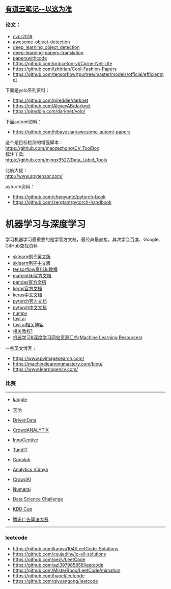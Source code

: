 ## [有道云笔记--以这为准](http://note.youdao.com/noteshare?id=e4598e03330c2c26c6fe713b6b792ce2&sub=1317688C484543918E281FD758A0751D)

### 论文：   
+ [cvpr2019](https://github.com/extreme-assistant/cvpr2019)  
+ [awesome-object-detection](https://github.com/amusi/awesome-object-detection)     
+ [deep_learning_object_detection](https://github.com/hoya012/deep_learning_object_detection)  
+ [deep-learning-papers-translation](https://github.com/SnailTyan/deep-learning-papers-translation)   
+ [paperswithcode](https://paperswithcode.com/) 
+ https://github.com/princeton-vl/CornerNet-Lite   
+ https://github.com/lzhbrian/Cool-Fashion-Papers 
+ https://github.com/tensorflow/tpu/tree/master/models/official/efficientnet

下面是yolo系列资料：  
+ https://github.com/pjreddie/darknet
+ https://github.com/AlexeyAB/darknet
+ https://pjreddie.com/darknet/yolo/

下面automl资料：
+ https://github.com/hibayesian/awesome-automl-papers   

这个是目标检测的增强脚本：  
https://github.com/maozezhong/CV_ToolBox   
标注工具:  
https://github.com/mingx9527/Data_Label_Tools

北航大佬：   
http://www.spytensor.com/

pytorch资料：  
+ https://github.com/chenyuntc/pytorch-book
+ https://github.com/zergtant/pytorch-handbook


# 机器学习与深度学习
学习机器学习最重要的是学官方文档，最经典最直接，其次学会百度、Google、GitHub查找资料  
- [sklearn例子英文版](http://sklearn.lzjqsdd.com/auto_examples/index.html)    
- [sklearn例子中文版](http://sklearn.lzjqsdd.com/auto_examples/ensemble/plot_voting_decision_regions.html#)     
- [tensorflow资料和教程](https://github.com/search?q=tensorflow)   
- [matplotlib官方文档](https://matplotlib.org/)    
- [pandas官方文档](http://pandas.pydata.org/pandas-docs/stable/)  
- [keras官方文档](https://keras.io/)  
- [keras中文文档](https://keras-cn.readthedocs.io/en/latest/)  
- [pytorch官方文档](https://pytorch.org/)  
- [pytorch中文文档](https://pytorch-cn.readthedocs.io/zh/latest/)  
- [numpy](https://docs.scipy.org/doc/numpy/user/quickstart.html)  
- [fast.ai](https://www.fast.ai/)
- [fast.ai相关博客](https://www.jianshu.com/p/70785dfe3801)
- [相关教程1](https://machinelearningmastery.com/blog/) 
- [机器学习&深度学习网站资源汇总(Machine Learning Resources)](https://github.com/howie6879/mlhub123) 

一些英文博客：   
+ https://www.pyimagesearch.com/
+ https://machinelearningmastery.com/blog/
+ https://www.learnopencv.com/


### 比赛
----
+ [kaggle](https://www.kaggle.com/competitions)  
+ [天池](https://tianchi.aliyun.com/competition/gameList/activeList)
+ [DrivenData]( https://www.drivendata.org/)

+ [CrowdANALYTIX]( https://www.crowdanalytix.com/community)

+ [InnoCentive]( https://www.innocentive.com/our-solvers/)

+ [TundIT]( https://towardsdatascience.com/top-competitive-data-science-platforms-other-than-kaggle-2995e9dad93c)

+ [Codalab]( https://competitions.codalab.org/)

+ [Analytics Vidhya]( https://datahack.analyticsvidhya.com/)

+ [CrowdAI]( https://www.crowdai.org/challenges)

+ [Numerai]( https://numer.ai/rounds)

+ [Data Science Challenge]( https://www.datasciencechallenge.org/)

+ [KDD Cup]( https://www.kdd.org/kdd2019/kdd-cup)


+ [腾讯广告算法大赛]( https://algo.qq.com)
---
### leetcode
+ https://github.com/kamyu104/LeetCode-Solutions
+ https://github.com/csujedihy/lc-all-solutions
+ https://github.com/pezy/LeetCode
+ https://github.com/azl397985856/leetcode
+ https://github.com/MisterBooo/LeetCodeAnimation
+ https://github.com/haoel/leetcode
+ https://github.com/qiyuangong/leetcode

